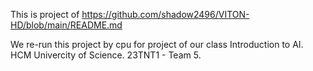 This is project of https://github.com/shadow2496/VITON-HD/blob/main/README.md

We re-run this project by cpu for project of our class Introduction to AI.
HCM Univercity of Science. 23TNT1 - Team 5.
